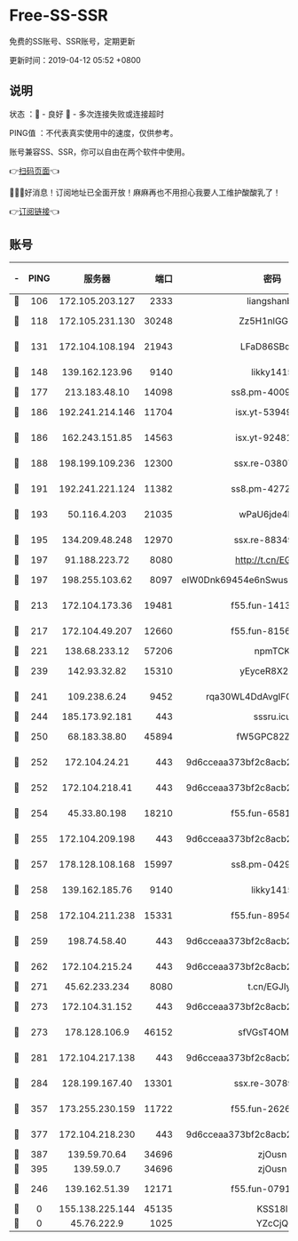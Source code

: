 # Free-SS-SSR

免费的SS账号、SSR账号，定期更新

更新时间：2019-04-12 05:52 +0800

## 说明

状态     ：🙂 - 良好 🙁 - 多次连接失败或连接超时

PING值   ：不代表真实使用中的速度，仅供参考。

账号兼容SS、SSR，你可以自由在两个软件中使用。

👉[扫码页面](https://liesauer.github.io/Free-SS-SSR/)👈

🎉🎉🎉好消息！订阅地址已全面开放！麻麻再也不用担心我要人工维护酸酸乳了！

👉[订阅链接](https://www.liesauer.net/yogurt/subscribe?ACCESS_TOKEN=DAYxR3mMaZAsaqUb)👈

## 账号

|-|PING|服务器|端口|密码|加密方式|区域|
|:----:|:----:|:-----:|-----:|:----:|:----:|:----:|
|🙂|106|172.105.203.127|2333|liangshanbo|chacha20|JP|
|🙂|118|172.105.231.130|30248|Zz5H1nlGGKHx|aes-256-cfb|JP|
|🙂|131|172.104.108.194|21943|LFaD86SBq2lY|aes-256-cfb|JP|
|🙂|148|139.162.123.96|9140|likky1415|aes-256-cfb|JP|
|🙂|177|213.183.48.10|14098|ss8.pm-40099704|rc4-md5|RU|
|🙂|186|192.241.214.146|11704|isx.yt-53949818|aes-256-cfb|US|
|🙂|186|162.243.151.85|14563|isx.yt-92481050|aes-256-cfb|US|
|🙂|188|198.199.109.236|12300|ssx.re-03807985|aes-256-cfb|US|
|🙂|191|192.241.221.124|11382|ss8.pm-42723033|aes-256-cfb|US|
|🙂|193|50.116.4.203|21035|wPaU6jde4NZT|aes-256-cfb|US|
|🙂|195|134.209.48.248|12970|ssx.re-88349719|aes-256-cfb|US|
|🙂|197|91.188.223.72|8080|http://t.cn/EGJIyrl|rc4-md5|RU|
|🙂|197|198.255.103.62|8097|eIW0Dnk69454e6nSwuspv9DmS201tQ0D|aes-256-cfb|US|
|🙂|213|172.104.173.36|19481|f55.fun-14131988|aes-256-cfb|SG|
|🙂|217|172.104.49.207|12660|f55.fun-81564734|aes-256-cfb|SG|
|🙂|221|138.68.233.12|57206|npmTCK|rc4-md5|US|
|🙂|239|142.93.32.82|15310|yEyceR8X2EVd|aes-256-cfb|GB|
|🙂|241|109.238.6.24|9452|rqa30WL4DdAvgIFG6Fs3znzTa|aes-256-cfb|FR|
|🙂|244|185.173.92.181|443|sssru.icu|rc4-md5|RU|
|🙂|250|68.183.38.80|45894|fW5GPC82Z97G|aes-256-cfb|GB|
|🙂|252|172.104.24.21|443|9d6cceaa373bf2c8acb22e60b6a58be6|aes-256-cfb|US|
|🙂|252|172.104.218.41|443|9d6cceaa373bf2c8acb22e60b6a58be6|aes-256-cfb|US|
|🙂|254|45.33.80.198|18210|f55.fun-65816488|aes-256-cfb|US|
|🙂|255|172.104.209.198|443|9d6cceaa373bf2c8acb22e60b6a58be6|aes-256-cfb|US|
|🙂|257|178.128.108.168|15997|ss8.pm-04296436|aes-256-cfb|SG|
|🙂|258|139.162.185.76|9140|likky1415|aes-256-cfb|DE|
|🙂|258|172.104.211.238|15331|f55.fun-89549710|aes-256-cfb|US|
|🙂|259|198.74.58.40|443|9d6cceaa373bf2c8acb22e60b6a58be6|aes-256-cfb|US|
|🙂|262|172.104.215.24|443|9d6cceaa373bf2c8acb22e60b6a58be6|aes-256-cfb|US|
|🙂|271|45.62.233.234|8080|t.cn/EGJIyrl|rc4-md5|CA|
|🙂|273|172.104.31.152|443|9d6cceaa373bf2c8acb22e60b6a58be6|aes-256-cfb|US|
|🙂|273|178.128.106.9|46152|sfVGsT4OMxHC|aes-256-cfb|SG|
|🙂|281|172.104.217.138|443|9d6cceaa373bf2c8acb22e60b6a58be6|aes-256-cfb|US|
|🙂|284|128.199.167.40|13301|ssx.re-30789063|aes-256-cfb|SG|
|🙂|357|173.255.230.159|11722|f55.fun-26267528|aes-256-cfb|US|
|🙂|377|172.104.218.230|443|9d6cceaa373bf2c8acb22e60b6a58be6|aes-256-cfb|US|
|🙂|387|139.59.70.64|34696|zjOusn|chacha20|IN|
|🙂|395|139.59.0.7|34696|zjOusn|chacha20|IN|
|🙂|246|139.162.51.39|12171|f55.fun-07919611|aes-256-cfb|SG|
|🙁|0|155.138.225.144|45135|KSS18l|rc4-md5|US|
|🙁|0|45.76.222.9|1025|YZcCjQ|rc4-md5|JP|
